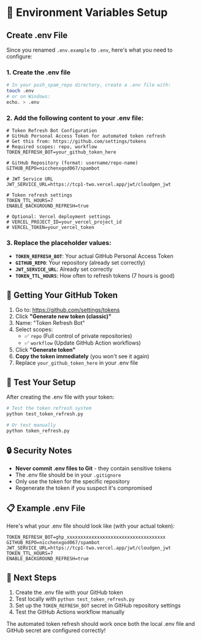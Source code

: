 # 🔧 Environment Variables Setup

## Create .env File

Since you renamed `.env.example` to `.env`, here's what you need to configure:

### 1. Create the .env file
```bash
# In your push_spam_repo directory, create a .env file with:
touch .env
# or on Windows:
echo. > .env
```

### 2. Add the following content to your .env file:

```env
# Token Refresh Bot Configuration
# GitHub Personal Access Token for automated token refresh
# Get this from: https://github.com/settings/tokens
# Required scopes: repo, workflow
TOKEN_REFRESH_BOT=your_github_token_here

# GitHub Repository (format: username/repo-name)
GITHUB_REPO=nicchenxgod067/spambot

# JWT Service URL
JWT_SERVICE_URL=https://tcp1-two.vercel.app/jwt/cloudgen_jwt

# Token refresh settings
TOKEN_TTL_HOURS=7
ENABLE_BACKGROUND_REFRESH=true

# Optional: Vercel deployment settings
# VERCEL_PROJECT_ID=your_vercel_project_id
# VERCEL_TOKEN=your_vercel_token
```

### 3. Replace the placeholder values:

- **`TOKEN_REFRESH_BOT`**: Your actual GitHub Personal Access Token
- **`GITHUB_REPO`**: Your repository (already set correctly)
- **`JWT_SERVICE_URL`**: Already set correctly
- **`TOKEN_TTL_HOURS`**: How often to refresh tokens (7 hours is good)

## 🔑 Getting Your GitHub Token

1. Go to: https://github.com/settings/tokens
2. Click **"Generate new token (classic)"**
3. Name: "Token Refresh Bot"
4. Select scopes:
   - ✅ `repo` (Full control of private repositories)
   - ✅ `workflow` (Update GitHub Action workflows)
5. Click **"Generate token"**
6. **Copy the token immediately** (you won't see it again)
7. Replace `your_github_token_here` in your .env file

## 🧪 Test Your Setup

After creating the .env file with your token:

```bash
# Test the token refresh system
python test_token_refresh.py

# Or test manually
python token_refresh.py
```

## 🔒 Security Notes

- **Never commit .env files to Git** - they contain sensitive tokens
- The .env file should be in your `.gitignore`
- Only use the token for the specific repository
- Regenerate the token if you suspect it's compromised

## 📋 Example .env File

Here's what your .env file should look like (with your actual token):

```env
TOKEN_REFRESH_BOT=ghp_xxxxxxxxxxxxxxxxxxxxxxxxxxxxxxxxxxxx
GITHUB_REPO=nicchenxgod067/spambot
JWT_SERVICE_URL=https://tcp1-two.vercel.app/jwt/cloudgen_jwt
TOKEN_TTL_HOURS=7
ENABLE_BACKGROUND_REFRESH=true
```

## 🚀 Next Steps

1. Create the .env file with your GitHub token
2. Test locally with `python test_token_refresh.py`
3. Set up the `TOKEN_REFRESH_BOT` secret in GitHub repository settings
4. Test the GitHub Actions workflow manually

The automated token refresh should work once both the local .env file and GitHub secret are configured correctly!
